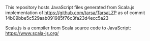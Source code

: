 This repository hosts JavaScript files generated from Scala.js implementation
of https://github.com/tarsa/TarsaLZP as of commit
14b09bbe5c529aab091985f76c3fa23d4ecc5a23

Scala.js is a compiler from Scala source code to JavaScript:
https://www.scala-js.org/